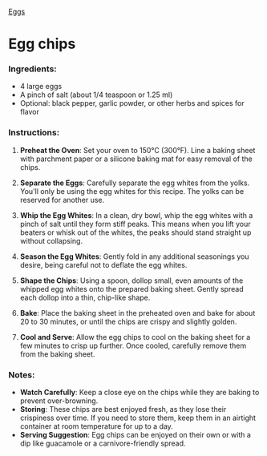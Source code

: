 <link rel="stylesheet" href="../../styles.css">

[Eggs](../Eggs)

# Egg chips

### Ingredients:

- 4 large eggs
- A pinch of salt (about 1/4 teaspoon or 1.25 ml)
- Optional: black pepper, garlic powder, or other herbs and spices for flavor

### Instructions:

1. **Preheat the Oven**: Set your oven to 150°C (300°F). Line a baking sheet with parchment paper or a silicone baking mat for easy removal of the chips.

2. **Separate the Eggs**: Carefully separate the egg whites from the yolks. You'll only be using the egg whites for this recipe. The yolks can be reserved for another use.

3. **Whip the Egg Whites**: In a clean, dry bowl, whip the egg whites with a pinch of salt until they form stiff peaks. This means when you lift your beaters or whisk out of the whites, the peaks should stand straight up without collapsing.

4. **Season the Egg Whites**: Gently fold in any additional seasonings you desire, being careful not to deflate the egg whites.

5. **Shape the Chips**: Using a spoon, dollop small, even amounts of the whipped egg whites onto the prepared baking sheet. Gently spread each dollop into a thin, chip-like shape.

6. **Bake**: Place the baking sheet in the preheated oven and bake for about 20 to 30 minutes, or until the chips are crispy and slightly golden. 

7. **Cool and Serve**: Allow the egg chips to cool on the baking sheet for a few minutes to crisp up further. Once cooled, carefully remove them from the baking sheet.

### Notes:

- **Watch Carefully**: Keep a close eye on the chips while they are baking to prevent over-browning.
- **Storing**: These chips are best enjoyed fresh, as they lose their crispiness over time. If you need to store them, keep them in an airtight container at room temperature for up to a day.
- **Serving Suggestion**: Egg chips can be enjoyed on their own or with a dip like guacamole or a carnivore-friendly spread.